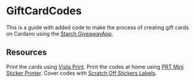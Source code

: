 # GiftCardCodes
This is a guide with added code to make the process of creating gift cards on Cardano using the [Starch GiveawayApp](https://starch.one/apps).

## Resources
Print the cards using [Vista Print](https://www.vistaprint.com).
Print the codes at home using [PRT Mini Sticker Printer](https://www.amazon.com/dp/B0DYN9XLTQ?ref=ppx_yo2ov_dt_b_fed_asin_title&th=1).
Cover codes with [Scratch Off Stickers Labels](https://www.amazon.com/dp/B079L4TQR2?ref=ppx_yo2ov_dt_b_fed_asin_title&th=1).
